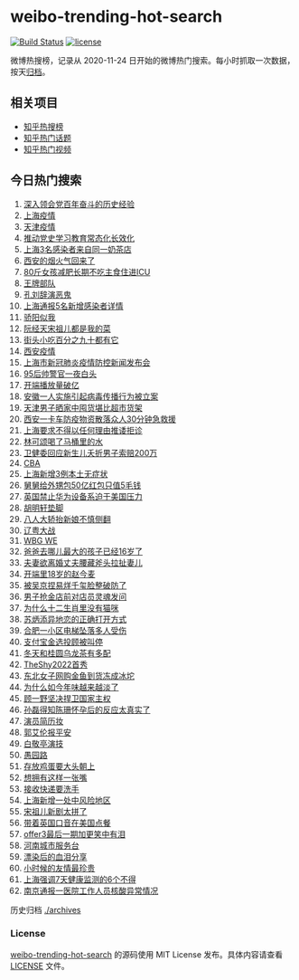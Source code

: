 # weibo-trending-hot-search

[![Build Status](https://github.com/justjavac/weibo-trending-hot-search/workflows/ci/badge.svg?branch=master)](https://github.com/justjavac/weibo-trending-hot-search/actions)
[![license](https://img.shields.io/github/license/justjavac/weibo-trending-hot-search)](https://github.com/justjavac/weibo-trending-hot-search/blob/master/LICENSE)

微博热搜榜，记录从 2020-11-24 日开始的微博热门搜索。每小时抓取一次数据，按天[归档](./archives)。

## 相关项目

- [知乎热搜榜](https://github.com/justjavac/zhihu-trending-top-search)
- [知乎热门话题](https://github.com/justjavac/zhihu-trending-hot-questions)
- [知乎热门视频](https://github.com/justjavac/zhihu-trending-hot-video)

## 今日热门搜索

<!-- BEGIN -->
<!-- 最后更新时间 Fri Jan 14 2022 05:14:13 GMT+0800 (China Standard Time) -->

1. [深入领会党百年奋斗的历史经验](https://s.weibo.com//weibo?q=%23%E6%B7%B1%E5%85%A5%E9%A2%86%E4%BC%9A%E5%85%9A%E7%99%BE%E5%B9%B4%E5%A5%8B%E6%96%97%E7%9A%84%E5%8E%86%E5%8F%B2%E7%BB%8F%E9%AA%8C%23&Refer=new_time)
1. [上海疫情](https://s.weibo.com//weibo?q=%E4%B8%8A%E6%B5%B7%E7%96%AB%E6%83%85&Refer=top)
1. [天津疫情](https://s.weibo.com//weibo?q=%23%E5%A4%A9%E6%B4%A5%E7%96%AB%E6%83%85%23&Refer=top)
1. [推动党史学习教育常态化长效化](https://s.weibo.com//weibo?q=%23%E6%8E%A8%E5%8A%A8%E5%85%9A%E5%8F%B2%E5%AD%A6%E4%B9%A0%E6%95%99%E8%82%B2%E5%B8%B8%E6%80%81%E5%8C%96%E9%95%BF%E6%95%88%E5%8C%96%23&Refer=top)
1. [上海3名感染者来自同一奶茶店](https://s.weibo.com//weibo?q=%23%E4%B8%8A%E6%B5%B73%E5%90%8D%E6%84%9F%E6%9F%93%E8%80%85%E6%9D%A5%E8%87%AA%E5%90%8C%E4%B8%80%E5%A5%B6%E8%8C%B6%E5%BA%97%23&Refer=top)
1. [西安的烟火气回来了](https://s.weibo.com//weibo?q=%23%E8%A5%BF%E5%AE%89%E7%9A%84%E7%83%9F%E7%81%AB%E6%B0%94%E5%9B%9E%E6%9D%A5%E4%BA%86%23&Refer=top)
1. [80斤女孩减肥长期不吃主食住进ICU](https://s.weibo.com//weibo?q=%2380%E6%96%A4%E5%A5%B3%E5%AD%A9%E5%87%8F%E8%82%A5%E9%95%BF%E6%9C%9F%E4%B8%8D%E5%90%83%E4%B8%BB%E9%A3%9F%E4%BD%8F%E8%BF%9BICU%23&Refer=top)
1. [王牌部队](https://s.weibo.com//weibo?q=%E7%8E%8B%E7%89%8C%E9%83%A8%E9%98%9F&Refer=top)
1. [孔刘辞演恶鬼](https://s.weibo.com//weibo?q=%23%E5%AD%94%E5%88%98%E8%BE%9E%E6%BC%94%E6%81%B6%E9%AC%BC%23&Refer=top)
1. [上海通报5名新增感染者详情](https://s.weibo.com//weibo?q=%23%E4%B8%8A%E6%B5%B7%E9%80%9A%E6%8A%A55%E5%90%8D%E6%96%B0%E5%A2%9E%E6%84%9F%E6%9F%93%E8%80%85%E8%AF%A6%E6%83%85%23&Refer=top)
1. [骄阳似我](https://s.weibo.com//weibo?q=%E9%AA%84%E9%98%B3%E4%BC%BC%E6%88%91&Refer=top)
1. [阮经天宋祖儿都是我的菜](https://s.weibo.com//weibo?q=%23%E9%98%AE%E7%BB%8F%E5%A4%A9%E5%AE%8B%E7%A5%96%E5%84%BF%E9%83%BD%E6%98%AF%E6%88%91%E7%9A%84%E8%8F%9C%23&Refer=top)
1. [街头小吃百分之九十都有它](https://s.weibo.com//weibo?q=%23%E8%A1%97%E5%A4%B4%E5%B0%8F%E5%90%83%E7%99%BE%E5%88%86%E4%B9%8B%E4%B9%9D%E5%8D%81%E9%83%BD%E6%9C%89%E5%AE%83%23&Refer=top)
1. [西安疫情](https://s.weibo.com//weibo?q=%23%E8%A5%BF%E5%AE%89%E7%96%AB%E6%83%85%23&Refer=top)
1. [上海市新冠肺炎疫情防控新闻发布会](https://s.weibo.com//weibo?q=%23%E4%B8%8A%E6%B5%B7%E5%B8%82%E6%96%B0%E5%86%A0%E8%82%BA%E7%82%8E%E7%96%AB%E6%83%85%E9%98%B2%E6%8E%A7%E6%96%B0%E9%97%BB%E5%8F%91%E5%B8%83%E4%BC%9A%23&Refer=top)
1. [95后帅警官一夜白头](https://s.weibo.com//weibo?q=%2395%E5%90%8E%E5%B8%85%E8%AD%A6%E5%AE%98%E4%B8%80%E5%A4%9C%E7%99%BD%E5%A4%B4%23&Refer=top)
1. [开端播放量破亿](https://s.weibo.com//weibo?q=%23%E5%BC%80%E7%AB%AF%E6%92%AD%E6%94%BE%E9%87%8F%E7%A0%B4%E4%BA%BF%23&Refer=top)
1. [安徽一人实施引起病毒传播行为被立案](https://s.weibo.com//weibo?q=%23%E5%AE%89%E5%BE%BD%E4%B8%80%E4%BA%BA%E5%AE%9E%E6%96%BD%E5%BC%95%E8%B5%B7%E7%97%85%E6%AF%92%E4%BC%A0%E6%92%AD%E8%A1%8C%E4%B8%BA%E8%A2%AB%E7%AB%8B%E6%A1%88%23&Refer=top)
1. [天津男子晒家中囤货堪比超市货架](https://s.weibo.com//weibo?q=%23%E5%A4%A9%E6%B4%A5%E7%94%B7%E5%AD%90%E6%99%92%E5%AE%B6%E4%B8%AD%E5%9B%A4%E8%B4%A7%E5%A0%AA%E6%AF%94%E8%B6%85%E5%B8%82%E8%B4%A7%E6%9E%B6%23&Refer=top)
1. [西安一卡车防疫物资散落众人30分钟急救援](https://s.weibo.com//weibo?q=%23%E8%A5%BF%E5%AE%89%E4%B8%80%E5%8D%A1%E8%BD%A6%E9%98%B2%E7%96%AB%E7%89%A9%E8%B5%84%E6%95%A3%E8%90%BD%E4%BC%97%E4%BA%BA30%E5%88%86%E9%92%9F%E6%80%A5%E6%95%91%E6%8F%B4%23&Refer=top)
1. [上海要求不得以任何理由推诿拒诊](https://s.weibo.com//weibo?q=%23%E4%B8%8A%E6%B5%B7%E8%A6%81%E6%B1%82%E4%B8%8D%E5%BE%97%E4%BB%A5%E4%BB%BB%E4%BD%95%E7%90%86%E7%94%B1%E6%8E%A8%E8%AF%BF%E6%8B%92%E8%AF%8A%23&Refer=top)
1. [林可颂喝了马桶里的水](https://s.weibo.com//weibo?q=%23%E6%9E%97%E5%8F%AF%E9%A2%82%E5%96%9D%E4%BA%86%E9%A9%AC%E6%A1%B6%E9%87%8C%E7%9A%84%E6%B0%B4%23&Refer=top)
1. [卫健委回应新生儿夭折男子索赔200万](https://s.weibo.com//weibo?q=%23%E5%8D%AB%E5%81%A5%E5%A7%94%E5%9B%9E%E5%BA%94%E6%96%B0%E7%94%9F%E5%84%BF%E5%A4%AD%E6%8A%98%E7%94%B7%E5%AD%90%E7%B4%A2%E8%B5%94200%E4%B8%87%23&Refer=top)
1. [CBA](https://s.weibo.com//weibo?q=CBA&Refer=top)
1. [上海新增3例本土无症状](https://s.weibo.com//weibo?q=%23%E4%B8%8A%E6%B5%B7%E6%96%B0%E5%A2%9E3%E4%BE%8B%E6%9C%AC%E5%9C%9F%E6%97%A0%E7%97%87%E7%8A%B6%23&Refer=top)
1. [舅舅给外甥包50亿红包只值5毛钱](https://s.weibo.com//weibo?q=%23%E8%88%85%E8%88%85%E7%BB%99%E5%A4%96%E7%94%A5%E5%8C%8550%E4%BA%BF%E7%BA%A2%E5%8C%85%E5%8F%AA%E5%80%BC5%E6%AF%9B%E9%92%B1%23&Refer=top)
1. [英国禁止华为设备系迫于美国压力](https://s.weibo.com//weibo?q=%23%E8%8B%B1%E5%9B%BD%E7%A6%81%E6%AD%A2%E5%8D%8E%E4%B8%BA%E8%AE%BE%E5%A4%87%E7%B3%BB%E8%BF%AB%E4%BA%8E%E7%BE%8E%E5%9B%BD%E5%8E%8B%E5%8A%9B%23&Refer=top)
1. [胡明轩垫脚](https://s.weibo.com//weibo?q=%E8%83%A1%E6%98%8E%E8%BD%A9%E5%9E%AB%E8%84%9A&Refer=top)
1. [八人大轿抬新娘不慎侧翻](https://s.weibo.com//weibo?q=%23%E5%85%AB%E4%BA%BA%E5%A4%A7%E8%BD%BF%E6%8A%AC%E6%96%B0%E5%A8%98%E4%B8%8D%E6%85%8E%E4%BE%A7%E7%BF%BB%23&Refer=top)
1. [辽粤大战](https://s.weibo.com//weibo?q=%23%E8%BE%BD%E7%B2%A4%E5%A4%A7%E6%88%98%23&Refer=top)
1. [WBG WE](https://s.weibo.com//weibo?q=WBG%20WE&Refer=top)
1. [爸爸去哪儿最大的孩子已经16岁了](https://s.weibo.com//weibo?q=%23%E7%88%B8%E7%88%B8%E5%8E%BB%E5%93%AA%E5%84%BF%E6%9C%80%E5%A4%A7%E7%9A%84%E5%AD%A9%E5%AD%90%E5%B7%B2%E7%BB%8F16%E5%B2%81%E4%BA%86%23&Refer=top)
1. [夫妻欲离婚丈夫腰藏斧头拉扯妻儿](https://s.weibo.com//weibo?q=%23%E5%A4%AB%E5%A6%BB%E6%AC%B2%E7%A6%BB%E5%A9%9A%E4%B8%88%E5%A4%AB%E8%85%B0%E8%97%8F%E6%96%A7%E5%A4%B4%E6%8B%89%E6%89%AF%E5%A6%BB%E5%84%BF%23&Refer=top)
1. [开端里18岁的赵今麦](https://s.weibo.com//weibo?q=%23%E5%BC%80%E7%AB%AF%E9%87%8C18%E5%B2%81%E7%9A%84%E8%B5%B5%E4%BB%8A%E9%BA%A6%23&Refer=top)
1. [被吴京捏易烊千玺脸整破防了](https://s.weibo.com//weibo?q=%23%E8%A2%AB%E5%90%B4%E4%BA%AC%E6%8D%8F%E6%98%93%E7%83%8A%E5%8D%83%E7%8E%BA%E8%84%B8%E6%95%B4%E7%A0%B4%E9%98%B2%E4%BA%86%23&Refer=top)
1. [男子抢金店前对店员灵魂发问](https://s.weibo.com//weibo?q=%23%E7%94%B7%E5%AD%90%E6%8A%A2%E9%87%91%E5%BA%97%E5%89%8D%E5%AF%B9%E5%BA%97%E5%91%98%E7%81%B5%E9%AD%82%E5%8F%91%E9%97%AE%23&Refer=top)
1. [为什么十二生肖里没有猫咪](https://s.weibo.com//weibo?q=%23%E4%B8%BA%E4%BB%80%E4%B9%88%E5%8D%81%E4%BA%8C%E7%94%9F%E8%82%96%E9%87%8C%E6%B2%A1%E6%9C%89%E7%8C%AB%E5%92%AA%23&Refer=top)
1. [苏炳添异地恋的正确打开方式](https://s.weibo.com//weibo?q=%23%E8%8B%8F%E7%82%B3%E6%B7%BB%E5%BC%82%E5%9C%B0%E6%81%8B%E7%9A%84%E6%AD%A3%E7%A1%AE%E6%89%93%E5%BC%80%E6%96%B9%E5%BC%8F%23&Refer=top)
1. [合肥一小区电梯坠落多人受伤](https://s.weibo.com//weibo?q=%23%E5%90%88%E8%82%A5%E4%B8%80%E5%B0%8F%E5%8C%BA%E7%94%B5%E6%A2%AF%E5%9D%A0%E8%90%BD%E5%A4%9A%E4%BA%BA%E5%8F%97%E4%BC%A4%23&Refer=top)
1. [支付宝金选投顾被叫停](https://s.weibo.com//weibo?q=%23%E6%94%AF%E4%BB%98%E5%AE%9D%E9%87%91%E9%80%89%E6%8A%95%E9%A1%BE%E8%A2%AB%E5%8F%AB%E5%81%9C%23&Refer=top)
1. [冬天和桂圆乌龙茶有多配](https://s.weibo.com//weibo?q=%23%E5%86%AC%E5%A4%A9%E5%92%8C%E6%A1%82%E5%9C%86%E4%B9%8C%E9%BE%99%E8%8C%B6%E6%9C%89%E5%A4%9A%E9%85%8D%23&Refer=top)
1. [TheShy2022首秀](https://s.weibo.com//weibo?q=%23TheShy2022%E9%A6%96%E7%A7%80%23&Refer=top)
1. [东北女子网购金鱼到货冻成冰坨](https://s.weibo.com//weibo?q=%23%E4%B8%9C%E5%8C%97%E5%A5%B3%E5%AD%90%E7%BD%91%E8%B4%AD%E9%87%91%E9%B1%BC%E5%88%B0%E8%B4%A7%E5%86%BB%E6%88%90%E5%86%B0%E5%9D%A8%23&Refer=top)
1. [为什么如今年味越来越淡了](https://s.weibo.com//weibo?q=%23%E4%B8%BA%E4%BB%80%E4%B9%88%E5%A6%82%E4%BB%8A%E5%B9%B4%E5%91%B3%E8%B6%8A%E6%9D%A5%E8%B6%8A%E6%B7%A1%E4%BA%86%23&Refer=top)
1. [顾一野坚决捍卫国家主权](https://s.weibo.com//weibo?q=%23%E9%A1%BE%E4%B8%80%E9%87%8E%E5%9D%9A%E5%86%B3%E6%8D%8D%E5%8D%AB%E5%9B%BD%E5%AE%B6%E4%B8%BB%E6%9D%83%23&Refer=top)
1. [孙磊得知陈珊怀孕后的反应太真实了](https://s.weibo.com//weibo?q=%23%E5%AD%99%E7%A3%8A%E5%BE%97%E7%9F%A5%E9%99%88%E7%8F%8A%E6%80%80%E5%AD%95%E5%90%8E%E7%9A%84%E5%8F%8D%E5%BA%94%E5%A4%AA%E7%9C%9F%E5%AE%9E%E4%BA%86%23&Refer=top)
1. [演员简历妆](https://s.weibo.com//weibo?q=%23%E6%BC%94%E5%91%98%E7%AE%80%E5%8E%86%E5%A6%86%23&Refer=top)
1. [郭艾伦报平安](https://s.weibo.com//weibo?q=%23%E9%83%AD%E8%89%BE%E4%BC%A6%E6%8A%A5%E5%B9%B3%E5%AE%89%23&Refer=top)
1. [白敬亭演技](https://s.weibo.com//weibo?q=%23%E7%99%BD%E6%95%AC%E4%BA%AD%E6%BC%94%E6%8A%80%23&Refer=top)
1. [愚园路](https://s.weibo.com//weibo?q=%E6%84%9A%E5%9B%AD%E8%B7%AF&Refer=top)
1. [存放鸡蛋要大头朝上](https://s.weibo.com//weibo?q=%23%E5%AD%98%E6%94%BE%E9%B8%A1%E8%9B%8B%E8%A6%81%E5%A4%A7%E5%A4%B4%E6%9C%9D%E4%B8%8A%23&Refer=top)
1. [想拥有这样一张嘴](https://s.weibo.com//weibo?q=%23%E6%83%B3%E6%8B%A5%E6%9C%89%E8%BF%99%E6%A0%B7%E4%B8%80%E5%BC%A0%E5%98%B4%23&Refer=top)
1. [接收快递要洗手](https://s.weibo.com//weibo?q=%23%E6%8E%A5%E6%94%B6%E5%BF%AB%E9%80%92%E8%A6%81%E6%B4%97%E6%89%8B%23&Refer=top)
1. [上海新增一处中风险地区](https://s.weibo.com//weibo?q=%23%E4%B8%8A%E6%B5%B7%E6%96%B0%E5%A2%9E%E4%B8%80%E5%A4%84%E4%B8%AD%E9%A3%8E%E9%99%A9%E5%9C%B0%E5%8C%BA%23&Refer=top)
1. [宋祖儿新剧太拼了](https://s.weibo.com//weibo?q=%23%E5%AE%8B%E7%A5%96%E5%84%BF%E6%96%B0%E5%89%A7%E5%A4%AA%E6%8B%BC%E4%BA%86%23&Refer=top)
1. [带着英国口音在美国点餐](https://s.weibo.com//weibo?q=%E5%B8%A6%E7%9D%80%E8%8B%B1%E5%9B%BD%E5%8F%A3%E9%9F%B3%E5%9C%A8%E7%BE%8E%E5%9B%BD%E7%82%B9%E9%A4%90&Refer=top)
1. [offer3最后一期加更笑中有泪](https://s.weibo.com//weibo?q=%23offer3%E6%9C%80%E5%90%8E%E4%B8%80%E6%9C%9F%E5%8A%A0%E6%9B%B4%E7%AC%91%E4%B8%AD%E6%9C%89%E6%B3%AA%23&Refer=top)
1. [河南城市服务台](https://s.weibo.com//weibo?q=%23%E6%B2%B3%E5%8D%97%E5%9F%8E%E5%B8%82%E6%9C%8D%E5%8A%A1%E5%8F%B0%23&Refer=new_time)
1. [漂染后的血泪分享](https://s.weibo.com//weibo?q=%23%E6%BC%82%E6%9F%93%E5%90%8E%E7%9A%84%E8%A1%80%E6%B3%AA%E5%88%86%E4%BA%AB%23&Refer=top)
1. [小时候的友情最珍贵](https://s.weibo.com//weibo?q=%23%E5%B0%8F%E6%97%B6%E5%80%99%E7%9A%84%E5%8F%8B%E6%83%85%E6%9C%80%E7%8F%8D%E8%B4%B5%23&Refer=top)
1. [上海强调7天健康监测的6个不得](https://s.weibo.com//weibo?q=%23%E4%B8%8A%E6%B5%B7%E5%BC%BA%E8%B0%837%E5%A4%A9%E5%81%A5%E5%BA%B7%E7%9B%91%E6%B5%8B%E7%9A%846%E4%B8%AA%E4%B8%8D%E5%BE%97%23&Refer=top)
1. [南京通报一医院工作人员核酸异常情况](https://s.weibo.com//weibo?q=%23%E5%8D%97%E4%BA%AC%E9%80%9A%E6%8A%A5%E4%B8%80%E5%8C%BB%E9%99%A2%E5%B7%A5%E4%BD%9C%E4%BA%BA%E5%91%98%E6%A0%B8%E9%85%B8%E5%BC%82%E5%B8%B8%E6%83%85%E5%86%B5%23&Refer=top)

<!-- END -->

历史归档 [./archives](./archives)

### License

[weibo-trending-hot-search](https://github.com/justjavac/weibo-trending-hot-search)
的源码使用 MIT License 发布。具体内容请查看 [LICENSE](./LICENSE) 文件。
